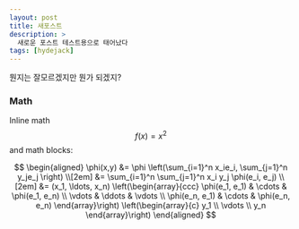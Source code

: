 ```yaml
---
layout: post
title: 새포스트
description: >
  새로운 포스트 테스트용으로 태어났다
tags: [hydejack]
---
```


  뭔지는 잘모르겠지만 뭔가 되겠지?

### Math
  Inline math $$ f(x) = x^2 $$ and math blocks:

  $$
  \begin{aligned}
    \phi(x,y) &= \phi \left(\sum_{i=1}^n x_ie_i, \sum_{j=1}^n y_je_j \right) \\[2em]
              &= \sum_{i=1}^n \sum_{j=1}^n x_i y_j \phi(e_i, e_j)            \\[2em]
              &= (x_1, \ldots, x_n)
                 \left(\begin{array}{ccc}
                   \phi(e_1, e_1)  & \cdots & \phi(e_1, e_n) \\
                   \vdots          & \ddots & \vdots         \\
                   \phi(e_n, e_1)  & \cdots & \phi(e_n, e_n)
                 \end{array}\right)
                 \left(\begin{array}{c}
                   y_1    \\
                   \vdots \\
                   y_n
                 \end{array}\right)
  \end{aligned}
  $$
